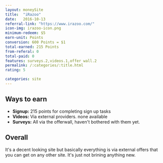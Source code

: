 ```yaml
---
layout: moneySite
title:  "iRazoo"
date:   2016-10-13
referral-link: "https://www.irazoo.com/"
icon-img: irazoo-icon.png
minimum-redeem: $5
earn-unit: Points
conversion: 600 Points = $1
total-earned: 215 Points
from-referal: 0
total-paid: 0
features: surveys.2,videos.1,offer wall.2
permalink: /:categories/:title.html
rating: 5

categories: site
---
```


Ways to earn
---

* <b>Signup:</b> 215 points for completing sign up tasks
* <b>Videos:</b> Via external providers. none available
* <b>Surveys:</b> All via the offerwall, haven't bothered with them yet.


Overall
-----

It's a decent looking site but basically everything is via external offers that you can get on any other site. It's just not brining anything new.